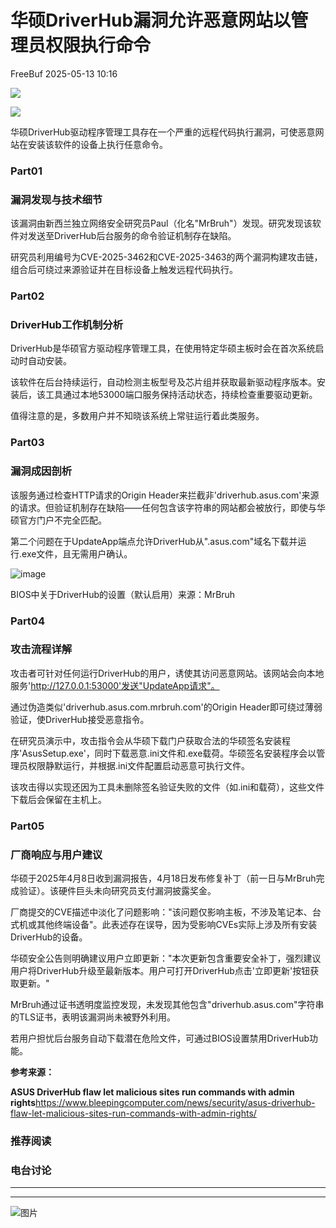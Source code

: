 #  华硕DriverHub漏洞允许恶意网站以管理员权限执行命令   
 FreeBuf   2025-05-13 10:16  
  
![](https://mmbiz.qpic.cn/mmbiz_gif/qq5rfBadR38jUokdlWSNlAjmEsO1rzv3srXShFRuTKBGDwkj4gvYy34iajd6zQiaKl77Wsy9mjC0xBCRg0YgDIWg/640?wx_fmt=gif "")  
  
  
  
![](https://mmbiz.qpic.cn/mmbiz_png/qq5rfBadR3ibOLMac5XMiaCZbZsyz6bOticUrUTg6Kn77X3waVTdSPSNLlFjRes640ibiaCKUdh4AysebNVZsHWhekw/640?wx_fmt=png&from=appmsg "")  
  
  
  
华硕DriverHub驱动程序管理工具存在一个严重的远程代码执行漏洞，可使恶意网站在安装该软件的设备上执行任意命令。  
  
### Part01  
### 漏洞发现与技术细节  
  
  
该漏洞由新西兰独立网络安全研究员Paul（化名"MrBruh"）发现。研究发现该软件对发送至DriverHub后台服务的命令验证机制存在缺陷。  
  
  
研究员利用编号为CVE-2025-3462和CVE-2025-3463的两个漏洞构建攻击链，组合后可绕过来源验证并在目标设备上触发远程代码执行。  
  
### Part02  
### DriverHub工作机制分析  
  
  
DriverHub是华硕官方驱动程序管理工具，在使用特定华硕主板时会在首次系统启动时自动安装。  
  
  
该软件在后台持续运行，自动检测主板型号及芯片组并获取最新驱动程序版本。安装后，该工具通过本地53000端口服务保持活动状态，持续检查重要驱动更新。  
  
  
值得注意的是，多数用户并不知晓该系统上常驻运行着此类服务。  
  
### Part03  
### 漏洞成因剖析  
  
  
该服务通过检查HTTP请求的Origin Header来拦截非'driverhub.asus.com'来源的请求。但验证机制存在缺陷——任何包含该字符串的网站都会被放行，即使与华硕官方门户不完全匹配。  
  
  
第二个问题在于UpdateApp端点允许DriverHub从".asus.com"域名下载并运行.exe文件，且无需用户确认。  
  
  
![image](https://mmbiz.qpic.cn/mmbiz_jpg/qq5rfBadR3ibOLMac5XMiaCZbZsyz6bOtickS6yzic2aROXf9sVZpsA3iajsXNpYPMU5iaF2opxWQaS99IwFSsty2qGQ/640?wx_fmt=jpeg&from=appmsg "")  
  
BIOS中关于DriverHub的设置（默认启用）来源：MrBruh  
  
### Part04  
### 攻击流程详解  
  
  
攻击者可针对任何运行DriverHub的用户，诱使其访问恶意网站。该网站会向本地服务'http://127.0.0.1:53000'发送"UpdateApp请求"。  
  
  
通过伪造类似'driverhub.asus.com.mrbruh.com'的Origin Header即可绕过薄弱验证，使DriverHub接受恶意指令。  
  
  
在研究员演示中，攻击指令会从华硕下载门户获取合法的华硕签名安装程序'AsusSetup.exe'，同时下载恶意.ini文件和.exe载荷。华硕签名安装程序会以管理员权限静默运行，并根据.ini文件配置启动恶意可执行文件。  
  
  
该攻击得以实现还因为工具未删除签名验证失败的文件（如.ini和载荷），这些文件下载后会保留在主机上。  
  
### Part05  
### 厂商响应与用户建议  
  
  
华硕于2025年4月8日收到漏洞报告，4月18日发布修复补丁（前一日与MrBruh完成验证）。该硬件巨头未向研究员支付漏洞披露奖金。  
  
  
厂商提交的CVE描述中淡化了问题影响："该问题仅影响主板，不涉及笔记本、台式机或其他终端设备"。此表述存在误导，因为受影响CVEs实际上涉及所有安装DriverHub的设备。  
  
  
华硕安全公告则明确建议用户立即更新："本次更新包含重要安全补丁，强烈建议用户将DriverHub升级至最新版本。用户可打开DriverHub点击'立即更新'按钮获取更新。"  
  
  
MrBruh通过证书透明度监控发现，未发现其他包含"driverhub.asus.com"字符串的TLS证书，表明该漏洞尚未被野外利用。  
  
  
若用户担忧后台服务自动下载潜在危险文件，可通过BIOS设置禁用DriverHub功能。  
  
  
**参考来源：**  
  
**ASUS DriverHub flaw let malicious sites run commands with admin rights**https://www.bleepingcomputer.com/news/security/asus-driverhub-flaw-let-malicious-sites-run-commands-with-admin-rights/  
  
  
###   
###   
###   
### 推荐阅读  
  
[](https://mp.weixin.qq.com/s?__biz=MjM5NjA0NjgyMA==&mid=2651320016&idx=1&sn=8488591c0f5d5cf6414cef9bfa60bf62&scene=21#wechat_redirect)  
  
### 电台讨论  
  
****  
****  
  
  
  
![图片](https://mmbiz.qpic.cn/mmbiz_gif/qq5rfBadR3icF8RMnJbsqatMibR6OicVrUDaz0fyxNtBDpPlLfibJZILzHQcwaKkb4ia57xAShIJfQ54HjOG1oPXBew/640?wx_fmt=gif&tp=webp&wxfrom=5&wx_lazy=1 "")  
  

